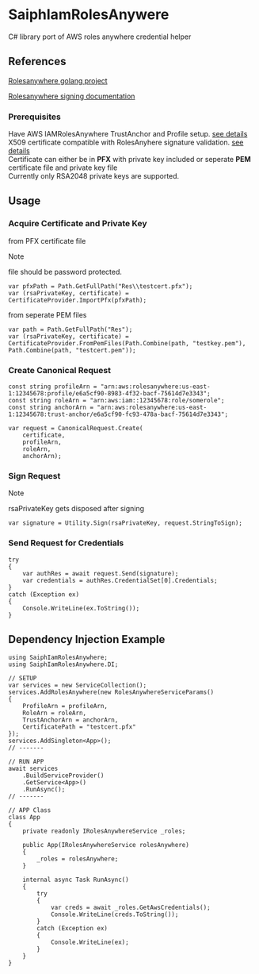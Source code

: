 # SaiphIamRolesAnywere
C# library port of AWS roles anywhere credential helper

## References
[Rolesanywhere golang project](https://github.com/aws/rolesanywhere-credential-helper)

[Rolesanywhere signing documentation](https://docs.aws.amazon.com/rolesanywhere/latest/userguide/authentication-sign-process.html)

### Prerequisites
Have AWS IAMRolesAnywhere TrustAnchor and Profile setup. [see details](https://docs.aws.amazon.com/rolesanywhere/latest/userguide/getting-started.html)  
X509 certificate compatible with RolesAnyhere signature validation. [see details](https://docs.aws.amazon.com/rolesanywhere/latest/userguide/trust-model.html#signature-verification)  
Certificate can either be in **PFX** with private key included or seperate **PEM** certificate file and private key file  
Currently only RSA2048 private keys are supported.

## Usage
### Acquire Certificate and Private Key
from PFX certificate file
> [!NOTE]
> file should be password protected.
```
var pfxPath = Path.GetFullPath("Res\\testcert.pfx");
var (rsaPrivateKey, certificate) = CertificateProvider.ImportPfx(pfxPath);
```
from seperate PEM files
```
var path = Path.GetFullPath("Res");
var (rsaPrivateKey, certificate) = CertificateProvider.FromPemFiles(Path.Combine(path, "testkey.pem"), Path.Combine(path, "testcert.pem"));
```

### Create Canonical Request
```
const string profileArn = "arn:aws:rolesanywhere:us-east-1:12345678:profile/e6a5cf90-8983-4f32-bacf-75614d7e3343";
const string roleArn = "arn:aws:iam::12345678:role/somerole";
const string anchorArn = "arn:aws:rolesanywhere:us-east-1:12345678:trust-anchor/e6a5cf90-fc93-478a-bacf-75614d7e3343";

var request = CanonicalRequest.Create(
    certificate,
    profileArn,
    roleArn,
    anchorArn);
```

### Sign Request
> [!NOTE]
> rsaPrivateKey gets disposed after signing
```
var signature = Utility.Sign(rsaPrivateKey, request.StringToSign);
```

### Send Request for Credentials
```
try
{
    var authRes = await request.Send(signature);
    var credentials = authRes.CredentialSet[0].Credentials;
}
catch (Exception ex)
{
    Console.WriteLine(ex.ToString());
}
```

## Dependency Injection Example
```
using SaiphIamRolesAnywhere;
using SaiphIamRolesAnywhere.DI;

// SETUP
var services = new ServiceCollection();
services.AddRolesAnywhere(new RolesAnywhereServiceParams()
{
    ProfileArn = profileArn,
    RoleArn = roleArn,
    TrustAnchorArn = anchorArn,
    CertificatePath = "testcert.pfx"
});
services.AddSingleton<App>();
// -------

// RUN APP
await services
    .BuildServiceProvider()
    .GetService<App>()
    .RunAsync();
// -------

// APP Class
class App
{
    private readonly IRolesAnywhereService _roles;

    public App(IRolesAnywhereService rolesAnywhere)
    {
        _roles = rolesAnywhere;
    }

    internal async Task RunAsync()
    {
        try
        {
            var creds = await _roles.GetAwsCredentials();
            Console.WriteLine(creds.ToString());
        }
        catch (Exception ex)
        {
            Console.WriteLine(ex);
        }
    }
}
```
